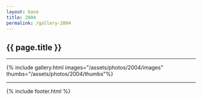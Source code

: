 ```yaml
---
layout: base
title: 2004
permalink: /gallery-2004
---
```


<div class="content">
  <h2>{{ page.title }}</h2>
  <hr>
  {% include gallery.html images="/assets/photos/2004/images" thumbs="/assets/photos/2004/thumbs"%}
  <hr>
</div>

{% include footer.html %}
